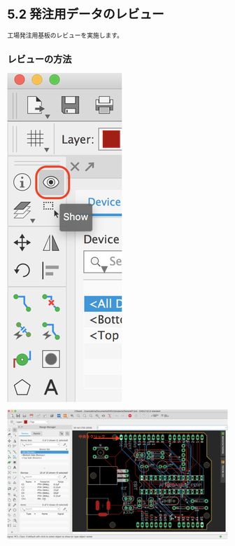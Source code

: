# 5.2 発注用データのレビュー

工場発注用基板のレビューを実施します。

## レビューの方法

![](./img/review001.png)

![](./img/review002.png)
